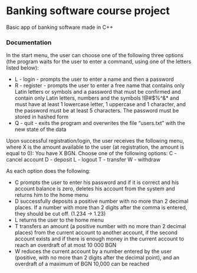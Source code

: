 # Banking software course project

Basic app of banking software made in C++

### Documentation

In the start menu, the user can choose one of the following three options (the program waits for the user to enter a command, using one of the letters listed below):

- L - login - prompts the user to enter a name and then a password
- R - register - prompts the user to enter a free name that contains only Latin letters or symbols and a password that must be confirmed and contain only Latin letters, numbers and the symbols !@#$%^&\* and must have at least 1 lowercase letter, 1 uppercase and 1 character, and the password must be at least 5 characters. The password must be stored in hashed form
- Q - quit - exits the program and overwrites the file “users.txt” with the new state of the data

Upon successful registration/login, the user receives the following menu, where X is the amount available to the user (at registration, the amount is equal to 0):
You have X BGN. Choose one of the following options:
C - cancel account
D - deposit
L - logout
T - transfer
W - withdraw

As each option does the following:

- C prompts the user to enter his password and if it is correct and his account balance is zero, deletes his account from the system and returns him to the home menu
- D successfully deposits a positive number with no more than 2 decimal places. If a number with more than 2 digits after the comma is entered, they should be cut off. (1.234 -> 1.23)
- L returns the user to the home menu
- T transfers an amount (a positive number with no more than 2 decimal places) from the current account to another account, if the second account exists and if there is enough money in the current account to reach an overdraft of at most 10 000 BGN
- W reduces the current account by a number entered by the user (positive, with no more than 2 digits after the decimal point), and an overdraft of a maximum of BGN 10,000 can be reached
